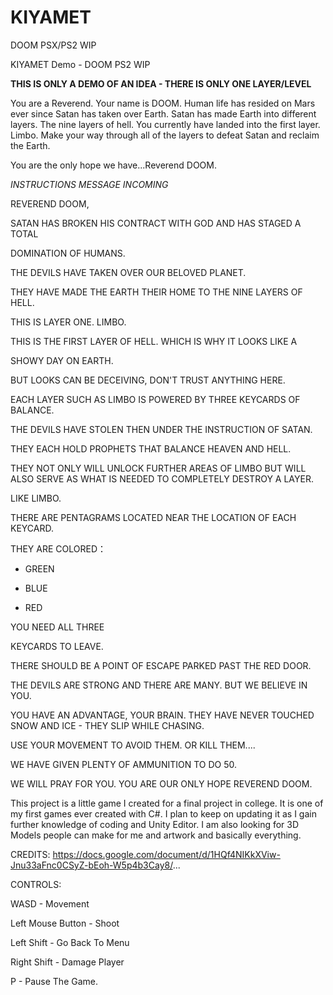 # KIYAMET
DOOM PSX/PS2 WIP

KIYAMET Demo - DOOM PS2 WIP



**THIS IS ONLY A DEMO OF AN IDEA - THERE IS ONLY ONE LAYER/LEVEL**

You are a Reverend. Your name is DOOM. Human life has resided on Mars ever since Satan has taken over Earth. Satan has made Earth into different layers. The nine layers of hell. You currently have landed into the first layer. Limbo. Make your way through all of the layers to defeat Satan and reclaim the Earth.

You are the only hope we have...Reverend DOOM.



*INSTRUCTIONS MESSAGE INCOMING*

REVEREND DOOM,

SATAN HAS BROKEN HIS CONTRACT WITH GOD AND HAS STAGED A TOTAL

DOMINATION OF HUMANS.

THE DEVILS HAVE TAKEN OVER OUR BELOVED PLANET.

THEY HAVE MADE THE EARTH THEIR HOME TO THE NINE LAYERS OF HELL.

THIS IS LAYER ONE. LIMBO.

THIS IS THE FIRST LAYER OF HELL. WHICH IS WHY IT LOOKS LIKE A

SHOWY DAY ON EARTH.

BUT LOOKS CAN BE DECEIVING, DON'T TRUST ANYTHING HERE.

EACH LAYER SUCH AS LIMBO IS POWERED BY THREE KEYCARDS OF BALANCE.

THE DEVILS HAVE STOLEN THEN UNDER THE INSTRUCTION OF SATAN.

THEY EACH HOLD PROPHETS THAT BALANCE HEAVEN AND HELL.

THEY NOT ONLY WILL UNLOCK FURTHER AREAS OF LIMBO BUT WILL ALSO SERVE AS WHAT IS NEEDED TO COMPLETELY DESTROY A LAYER.

LIKE LIMBO.

THERE ARE PENTAGRAMS LOCATED NEAR THE LOCATION OF EACH KEYCARD.

THEY ARE COLORED：

- GREEN

- BLUE 

- RED

YOU NEED ALL THREE

KEYCARDS TO LEAVE. 

THERE SHOULD BE A POINT OF ESCAPE PARKED PAST THE RED DOOR.

THE DEVILS ARE STRONG AND THERE ARE MANY. BUT WE BELIEVE IN YOU.

YOU HAVE AN ADVANTAGE, YOUR BRAIN. THEY HAVE NEVER TOUCHED SNOW AND ICE - THEY SLIP WHILE CHASING.

USE YOUR MOVEMENT TO AVOID THEM. OR KILL THEM....

WE HAVE GIVEN PLENTY OF AMMUNITION TO DO 50.

WE WILL PRAY FOR YOU. YOU ARE OUR ONLY HOPE REVEREND DOOM.



This project is a little game I created for a final project in college. It is one of my first games ever created with C#. I plan to keep on updating it as I gain further knowledge of coding and Unity Editor. I am also looking for 3D Models people can make for me and artwork and basically everything.

CREDITS:  https://docs.google.com/document/d/1HQf4NIKkXViw-Jnu33aFnc0CSyZ-bEoh-W5p4b3Cay8/... 



CONTROLS:

WASD - Movement

Left Mouse Button - Shoot

Left Shift - Go Back To Menu

Right Shift - Damage Player

P - Pause The Game.

